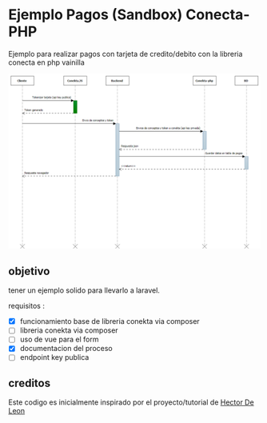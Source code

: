 # Ejemplo Pagos (Sandbox) Conecta-PHP

Ejemplo para realizar pagos con tarjeta de credito/debito con la libreria conecta en php vainilla


![Proceso de pago](./pago%20diagrama%20conekta.png)

## objetivo

tener un ejemplo solido para llevarlo a laravel.

requisitos : 

- [x] funcionamiento base de libreria conekta via composer
- [ ] libreria conekta via composer
- [ ] uso de vue para el form
- [x] documentacion del proceso
- [ ] endpoint key publica

## creditos

Este codigo es inicialmente inspirado por el proyecto/tutorial de [Hector De Leon](https://hdeleon.net/curso-para-realizar-pagos-en-linea-con-php-conekta-html5-javascript/)